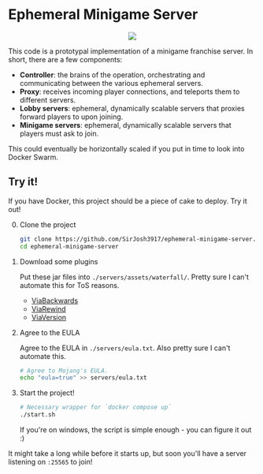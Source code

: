 # Ephemeral Minigame Server

<p align="center">
	<a href="https://youtu.be/1MKlHS_CmA8">
		<img src="https://i.imgur.com/Pw4K7G2.png" />
	</a>
</p>

This code is a prototypal implementation of a minigame franchise server. In
short, there are a few components:

- **Controller**: the brains of the operation, orchestrating and communicating
  between the various ephemeral servers.
- **Proxy**: receives incoming player connections, and teleports them to
  different servers.
- **Lobby servers**: ephemeral, dynamically scalable servers that proxies
  forward players to upon joining.
- **Minigame servers**: ephemeral, dynamically scalable servers that players
  must ask to join.

This could eventually be horizontally scaled if you put in time to look into
Docker Swarm.

## Try it!

If you have Docker, this project should be a piece of cake to deploy. Try it
out!

0. Clone the project

   ```sh
   git clone https://github.com/SirJosh3917/ephemeral-minigame-server.git
   cd ephemeral-minigame-server
   ```

1. Download some plugins

   Put these jar files into `./servers/assets/waterfall/`. Pretty sure I
   can't automate this for ToS reasons.

   - [ViaBackwards](https://www.spigotmc.org/resources/viabackwards.27448/)
   - [ViaRewind](https://www.spigotmc.org/resources/viarewind.52109/)
   - [ViaVersion](https://www.spigotmc.org/resources/viaversion.19254/)

2. Agree to the EULA

   Agree to the EULA in `./servers/eula.txt`. Also pretty sure I can't
   automate this.

   ```sh
   # Agree to Mojang's EULA.
   echo "eula=true" >> servers/eula.txt
   ```

3. Start the project!

   ```sh
   # Necessary wrapper for `docker compose up`
   ./start.sh
   ```

   If you're on windows, the script is simple enough - you can figure it out :)

It might take a long while before it starts up, but soon you'll have a server
listening on `:25565` to join!
